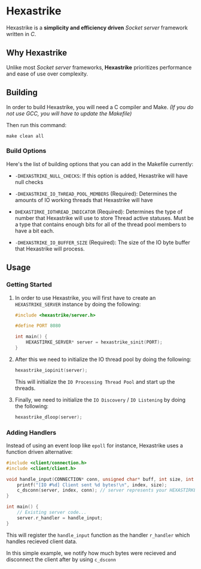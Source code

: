 # Hexastrike

Hexastrike is a **simplicity and efficiency driven** *Socket server* framework written in *C*.

## Why Hexastrike

Unlike most *Socket server* frameworks, **Hexastrike** prioritizes performance and ease of use over complexity. 

## Building

In order to build Hexastrike, you will need a C compiler and Make.
*(If you do not use GCC, you will have to update the Makefile)*

Then run this command:
```
make clean all
```

### Build Options
Here's the list of building options that you can add in the Makefile currently:
- `-DHEXASTRIKE_NULL_CHECKS`: If this option is added, Hexastrike will have null checks

- `-DHEXASTRIKE_IO_THREAD_POOL_MEMBERS` (Required): Determines the amounts of IO working threads that Hexastrike will have
- `DHEXASTIRKE_IOTHREAD_INDICATOR` (Required): Determines the type of number that Hexastrike will use to store Thread active statuses. Must be a type that contains enough bits for all of the thread pool members to have a bit each.

- `-DHEXASTRIKE_IO_BUFFER_SIZE` (Required): The size of the IO byte buffer that Hexastrike will process.

## Usage

### Getting Started

1. In order to use Hexastrike, you will first have to create an ``HEXASTRIKE_SERVER`` instance by doing the following:

    ```C
    #include <hexastrike/server.h>

    #define PORT 8080

    int main() {
        HEXASTIRKE_SERVER* server = hexastrike_sinit(PORT);
    }
    ```



2. After this we need to initialize the IO thread pool by doing the following:
    ```C
    hexastrike_iopinit(server);
    ```

    This will initialize the `IO Processing Thread Pool` and start up the threads.


3. Finally, we need to initialize the `IO Discovery` / `IO Listening` by doing the following:

    ```C
    hexastrike_dloop(server);
    ```

### Adding Handlers

Instead of using an event loop like `epoll` for instance, Hexastrike uses a function driven alternative:

```C
#include <client/connection.h>
#include <client/client.h>

void handle_input(CONNECTION* conn, unsigned char* buff, int size, int index) {
    printf("[IO #%d] Client sent %d bytes!\n", index, size);
    c_dsconn(server, index, conn); // server represents your HEXASTIRKE_SERVER instance.
}

int main() {
    // Existing server code...
    server.r_handler = handle_input; 
}
```

This will register the `handle_input` function as the handler `r_handler` which handles recieved client data.

In this simple example, we notify how much bytes were recieved and disconnect the client after by using `c_dsconn`